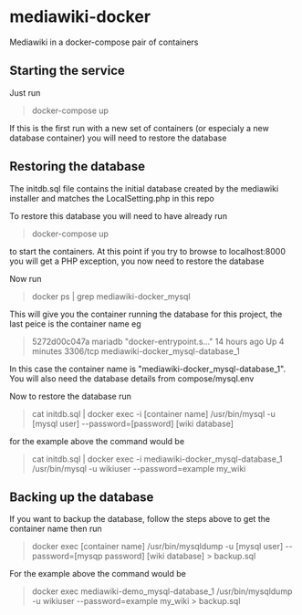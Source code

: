 # mediawiki-docker
Mediawiki in a docker-compose pair of containers

## Starting the service
Just run
> docker-compose up

If this is the first run with a new set of containers (or especialy a new database container) you will need to restore the database

## Restoring the database
The initdb.sql file contains the initial database created by the mediawiki installer and matches the LocalSetting.php in this repo

To restore this database you will need to have already run
> docker-compose up

to start the containers. At this point if you try to browse to localhost:8000 you will get a PHP exception, you now need to restore the database

Now run
> docker ps | grep mediawiki-docker_mysql

This will give you the container running the database for this project, the last peice is the container name eg
>5272d00c047a mariadb "docker-entrypoint.s…"   14 hours ago Up 4 minutes  3306/tcp   mediawiki-docker_mysql-database_1

In this case the container name is "mediawiki-docker_mysql-database_1". You will also need the database details from  compose/mysql.env

Now to restore the database run
>cat initdb.sql | docker exec -i [container name] /usr/bin/mysql -u [mysql user] --password=[password] [wiki database]

for the example above the command would be
>cat initdb.sql | docker exec -i mediawiki-docker_mysql-database_1 /usr/bin/mysql -u wikiuser --password=example my_wiki

## Backing up the database
If you want to backup the database, follow the steps above to get the container name then run

>docker exec [container name] /usr/bin/mysqldump -u [mysql user] --password=[mysqp password] [wiki database] > backup.sql

For the example above the command would be
>docker exec mediawiki-demo_mysql-database_1 /usr/bin/mysqldump -u wikiuser --password=example my_wiki > backup.sql
